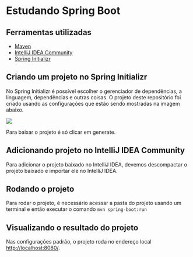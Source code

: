 # Estudando Spring Boot

## Ferramentas utilizadas
- [Maven](http://maven.apache.org/download.cgi "Maven")
- [IntelliJ IDEA Community](https://www.jetbrains.com/idea/download)
- [Spring Initializr](https://start.spring.io/)

## Criando um projeto no Spring Initializr

No Spring Initializr é possível escolher o gerenciador de dependências, a linguagem, dependências e outras coisas. O projeto deste repositório foi criado usando as configurações que estão sendo mostradas na imagem abaixo.

[![](https://i.imgur.com/FhVtQVJ.png)](https://start.spring.io/)

Para baixar o projeto é só clicar em generate. 

## Adicionando projeto no IntelliJ IDEA Community

Para adicionar o projeto baixado no IntelliJ IDEA, devemos descompactar o projeto baixado e importar ele no IntelliJ IDEA.


## Rodando o projeto

Para rodar o projeto, é necessário acessar a pasta do projeto usando um terminal e então executar o comando `mvn spring-boot:run`

## Visualizando o resultado do projeto 

Nas configurações padrão, o projeto roda no endereço local [http://localhost:8080/](http://localhost:8080/).
